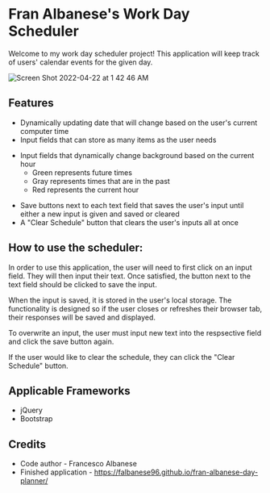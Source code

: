 # Fran Albanese's Work Day Scheduler

Welcome to my work day scheduler project! This application will keep track of users' calendar events for the given day.

![Screen Shot 2022-04-22 at 1 42 46 AM](https://user-images.githubusercontent.com/98659683/164610928-806c920b-26eb-446f-94b7-918a4de17573.png)

## Features

- Dynamically updating date that will change based on the user's current computer time
- Input fields that can store as many items as the user needs

* Input fields that dynamically change background based on the current hour
  - Green represents future times
  - Gray represents times that are in the past
  - Red represents the current hour

- Save buttons next to each text field that saves the user's input until either a new input is given and saved or cleared
- A "Clear Schedule" button that clears the user's inputs all at once

## How to use the scheduler:

In order to use this application, the user will need to first click on an input field. They will then input their text. Once satisfied, the button next to the text field should be clicked to save the input.

When the input is saved, it is stored in the user's local storage. The functionality is designed so if the user closes or refreshes their browser tab, their responses will be saved and displayed.

To overwrite an input, the user must input new text into the respsective field and click the save button again.

If the user would like to clear the schedule, they can click the "Clear Schedule" button.

## Applicable Frameworks

- jQuery
- Bootstrap

## Credits

- Code author - Francesco Albanese
- Finished application - https://falbanese96.github.io/fran-albanese-day-planner/
